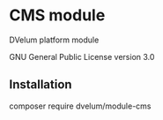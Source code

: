 CMS module
======

DVelum platform module

GNU General Public License version 3.0

Installation
-------
composer require dvelum/module-cms
